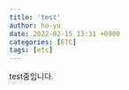 ```yaml
---
title: 'test'
author: ho-yu
date: 2022-02-15 13:31 +0900
categories: [ETC]
tags: [etc]
---
```


test중입니다.